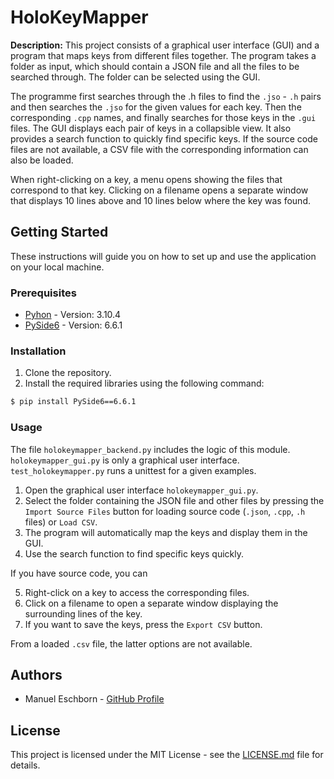 # HoloKeyMapper

**Description:** This project consists of a graphical user interface (GUI) and a program that maps keys from different files together. The program takes a folder as input, which should contain a JSON file and all the files to be searched through. The folder can be selected using the GUI. 

The programme first searches through the .h files to find the `.jso` - `.h` pairs and then searches the `.jso` for the given values for each key. Then the corresponding `.cpp` names, and finally searches for those keys in the `.gui` files. The GUI displays each pair of keys in a collapsible view. It also provides a search function to quickly find specific keys. If the source code files are not available, a CSV file with the corresponding information can also be loaded.

When right-clicking on a key, a menu opens showing the files that correspond to that key. Clicking on a filename opens a separate window that displays 10 lines above and 10 lines below where the key was found.

## Getting Started

These instructions will guide you on how to set up and use the application on your local machine.

### Prerequisites
- [Pyhon](https://www.python.org/) - Version: 3.10.4
- [PySide6](https://doc.qt.io/qtforpython-6/) - Version: 6.6.1

### Installation

1. Clone the repository.
2. Install the required libraries using the following command:

```bash
$ pip install PySide6==6.6.1
```

### Usage

The file `holokeymapper_backend.py` includes the logic of this module. `holokeymapper_gui.py` is only a graphical user interface. `test_holokeymapper.py` runs a unittest for a given examples. 

1. Open the graphical user interface `holokeymapper_gui.py`.
2. Select the folder containing the JSON file and other files by pressing the `Import Source Files` button for loading source code (`.json`, `.cpp`, `.h` files) or `Load CSV`.
3. The program will automatically map the keys and display them in the GUI.
4. Use the search function to find specific keys quickly.

If you have source code, you can

5. Right-click on a key to access the corresponding files.
6. Click on a filename to open a separate window displaying the surrounding lines of the key.
7. If you want to save the keys, press the `Export CSV` button.

From a loaded `.csv` file, the latter options are not available.

## Authors

- Manuel Eschborn - [GitHub Profile](https://github.com/ElManu93)

## License

This project is licensed under the MIT License - see the [LICENSE.md](link_to_license_file) file for details.
